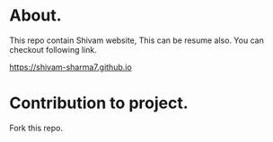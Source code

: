 # About.
This repo contain Shivam website, This can be resume also. You can checkout following link.

https://shivam-sharma7.github.io

# Contribution to project.
Fork this repo.
